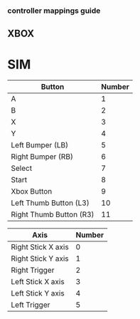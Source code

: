 ### controller mappings guide

## XBOX

# SIM

| Button                  | Number |
| ----------------------- | ------ |
| A                       | 1      |
| B                       | 2      |
| X                       | 3      |
| Y                       | 4      |
| Left Bumper (LB)        | 5      |
| Right Bumper (RB)       | 6      |
| Select                  | 7      |
| Start                   | 8      |
| Xbox Button             | 9      |
| Left Thumb Button (L3)  | 10     |
| Right Thumb Button (R3) | 11     |

| Axis               | Number |
| ------------------ | ------ |
| Right Stick X axis | 0      |
| Right Stick Y axis | 1      |
| Right Trigger      | 2      |
| Left Stick X axis  | 3      |
| Left Stick Y axis  | 4      |
| Left Trigger       | 5      |
